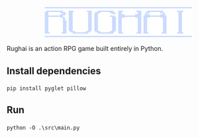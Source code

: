 <p align="center" width="100%">
    <img width="66%" style="image-rendering: pixelated" src="/assets/sprites/menus/main/title.png"> 
</p>
Rughai is an action RPG game built entirely in Python.

## Install dependencies
`pip install pyglet pillow`

## Run
`python -O .\src\main.py`